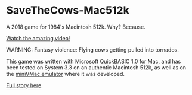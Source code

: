 # SaveTheCows-Mac512k

A 2018 game for 1984's Macintosh 512k. Why? Because.

[Watch the amazing video!](https://www.youtube.com/embed/0Y56OwKnnj8?rel=0)

WARNING: Fantasy violence: Flying cows getting pulled into tornados. 

This game was written with Microsoft QuickBASIC 1.0 for Mac, and has been tested on System 3.3 on an authentic Macintosh 512k, as well as on the [miniVMac emulator](https://www.gryphel.com/c/minivmac/) where it was developed.

[Full story here](http://joelbecker.net/blog/game-programming-adventure-on-the-macintosh-512k-part-1)
